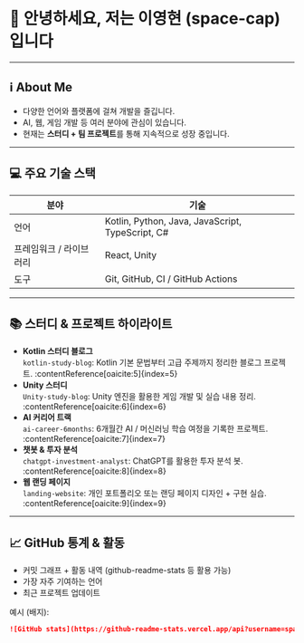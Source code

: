 # 👋 안녕하세요, 저는 이영현 (space-cap)입니다

---

## ℹ️ About Me  
- 다양한 언어와 플랫폼에 걸쳐 개발을 즐깁니다.  
- AI, 웹, 게임 개발 등 여러 분야에 관심이 있습니다.  
- 현재는 **스터디 + 팀 프로젝트**를 통해 지속적으로 성장 중입니다.

---

## 💻 주요 기술 스택  
| 분야 | 기술 |
|---|---|
| 언어 | Kotlin, Python, Java, JavaScript, TypeScript, C# |
| 프레임워크 / 라이브러리 | React, Unity |
| 도구 | Git, GitHub, CI / GitHub Actions |

---

## 📚 스터디 & 프로젝트 하이라이트

- **Kotlin 스터디 블로그**  
  `kotlin-study-blog`: Kotlin 기본 문법부터 고급 주제까지 정리한 블로그 프로젝트. :contentReference[oaicite:5]{index=5}  
- **Unity 스터디**  
  `Unity-study-blog`: Unity 엔진을 활용한 게임 개발 및 실습 내용 정리. :contentReference[oaicite:6]{index=6}  
- **AI 커리어 트랙**  
  `ai-career-6months`: 6개월간 AI / 머신러닝 학습 여정을 기록한 프로젝트. :contentReference[oaicite:7]{index=7}  
- **챗봇 & 투자 분석**  
  `chatgpt-investment-analyst`: ChatGPT를 활용한 투자 분석 봇. :contentReference[oaicite:8]{index=8}  
- **웹 랜딩 페이지**  
  `landing-website`: 개인 포트폴리오 또는 랜딩 페이지 디자인 + 구현 실습. :contentReference[oaicite:9]{index=9}  

---

## 📈 GitHub 통계 & 활동  
<!-- 여기에 깃허브 통계 카드 넣으면 좋음 -->
- 커밋 그래프 + 활동 내역 (github-readme-stats 등 활용 가능)  
- 가장 자주 기여하는 언어  
- 최근 프로젝트 업데이트  

예시 (배지):  
```markdown
![GitHub stats](https://github-readme-stats.vercel.app/api?username=space-cap&show_icons=true&hide_border=true)
